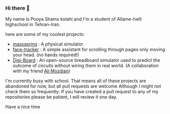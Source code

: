 ### Hi there 👋

My name is Pooya Shams kolahi and I'm a student of Allame-helli highschool in Tehran-Iran.

here are some of my coolest projects:
- [massspring](https://github.com/pooya-shams/massspring) : A physical simulator.
- [face-tracker](https://github.com/pooya-shams/face-tracker) : A simple assistant for scrolling through pages only moving your head. (no hands required!)
- [Digi-Board](https://github.com/pooya-shams/Digi-Board) : An open-source breadboard simulator used to predict the outcome of circuits without wiring them in real world. (A collaboration with my friend [Ali Mozdian](https://github.com/AliMozdian))

I'm currently busy with school. That means all of these projects are abandoned for now, but all pull requests are welcome Although I might not check them so frequently. If you have created a pull request to any of my repositories please be patient, I will review it one day.


Have a nice time

